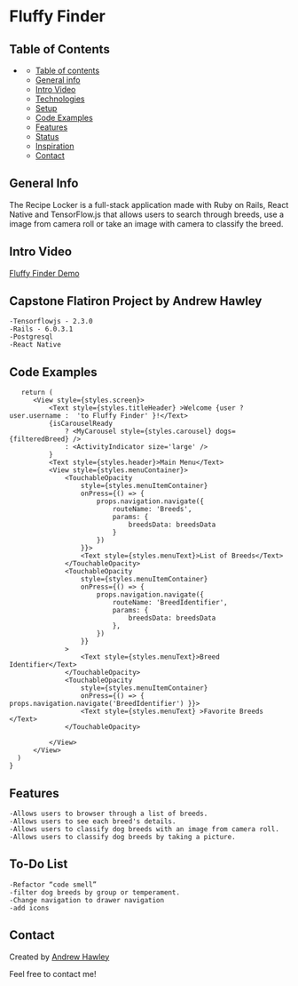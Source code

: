 # Fluffy Finder

## Table of Contents

- [](#)
  - [Table of contents](#table-of-contents)
  - [General info](#general-info)
  - [Intro Video](#intro-video)
  - [Technologies](#technologies)
  - [Setup](#setup)
  - [Code Examples](#code-examples)
  - [Features](#features)
  - [Status](#status)
  - [Inspiration](#inspiration)
  - [Contact](#contact)
  
## General Info

The Recipe Locker is a full-stack application made with Ruby on Rails, React Native and TensorFlow.js that allows users to search through breeds, 
use a image from camera roll or take an image with camera to classify the breed.

## Intro Video
 [Fluffy Finder Demo](https://www.youtube.com/watch?v=mG36I8YvCnc)

## Capstone Flatiron Project by Andrew Hawley

    -Tensorflowjs - 2.3.0
    -Rails - 6.0.3.1
    -Postgresql
    -React Native

## Code Examples
  ```
     return (
        <View style={styles.screen}>
            <Text style={styles.titleHeader} >Welcome {user ? user.username :  'to Fluffy Finder' }!</Text>
            {isCarouselReady
                ? <MyCarousel style={styles.carousel} dogs={filteredBreed} />
                : <ActivityIndicator size='large' />
            }
            <Text style={styles.header}>Main Menu</Text>
            <View style={styles.menuContainer}>
                <TouchableOpacity
                    style={styles.menuItemContainer}
                    onPress={() => {
                        props.navigation.navigate({
                            routeName: 'Breeds',
                            params: {
                                breedsData: breedsData
                            }
                        })
                    }}>
                    <Text style={styles.menuText}>List of Breeds</Text>
                </TouchableOpacity>
                <TouchableOpacity
                    style={styles.menuItemContainer}
                    onPress={() => {
                        props.navigation.navigate({
                            routeName: 'BreedIdentifier',
                            params: {
                                breedsData: breedsData
                            },
                        })
                    }}
                >
                    <Text style={styles.menuText}>Breed Identifier</Text>
                </TouchableOpacity>
                <TouchableOpacity
                    style={styles.menuItemContainer}
                    onPress={() => { props.navigation.navigate('BreedIdentifier') }}>
                    <Text style={styles.menuText} >Favorite Breeds </Text>
                </TouchableOpacity>

            </View>
        </View>
    )
}

  ```
## Features

    -Allows users to browser through a list of breeds.
    -Allows users to see each breed's details.
    -Allows users to classify dog breeds with an image from camera roll.
    -Allows users to classify dog breeds by taking a picture.

## To-Do List

    -Refactor “code smell”
    -filter dog breeds by group or temperament.
    -Change navigation to drawer navigation
    -add icons


## Contact

Created by [Andrew Hawley](https://www.linkedin.com/in/andrew-hawley-695299182/)

Feel free to contact me!
